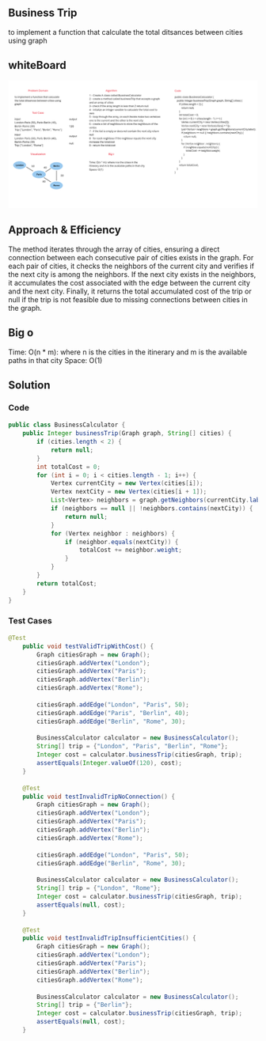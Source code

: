 ## Business Trip
to implement a function that calculate the total ditsances between cities using graph
## whiteBoard

![Graph](./busniessTrip.PNG)

## Approach & Efficiency
The method iterates through the array of cities, ensuring a direct connection between each consecutive pair of cities exists in the graph.
For each pair of cities, it checks the neighbors of the current city and verifies if the next city is among the neighbors.
If the next city exists in the neighbors, it accumulates the cost associated with the edge between the current city and the next city.
Finally, it returns the total accumulated cost of the trip or null if the trip is not feasible due to missing connections between cities in the graph.

## Big o

Time: O(n * m): where n is the cities in the itinerary and m is the available paths in that city
Space: O(1)

## Solution

### Code

```java
public class BusinessCalculator {
    public Integer businessTrip(Graph graph, String[] cities) {
        if (cities.length < 2) {
            return null;
        }
        int totalCost = 0;
        for (int i = 0; i < cities.length - 1; i++) {
            Vertex currentCity = new Vertex(cities[i]);
            Vertex nextCity = new Vertex(cities[i + 1]);
            List<Vertex> neighbors = graph.getNeighbors(currentCity.label);
            if (neighbors == null || !neighbors.contains(nextCity)) {
                return null;
            }
            for (Vertex neighbor : neighbors) {
                if (neighbor.equals(nextCity)) {
                    totalCost += neighbor.weight;
                }
            }
        }
        return totalCost;
    }
}
```

### Test Cases

```java
@Test
    public void testValidTripWithCost() {
        Graph citiesGraph = new Graph();
        citiesGraph.addVertex("London");
        citiesGraph.addVertex("Paris");
        citiesGraph.addVertex("Berlin");
        citiesGraph.addVertex("Rome");

        citiesGraph.addEdge("London", "Paris", 50);
        citiesGraph.addEdge("Paris", "Berlin", 40);
        citiesGraph.addEdge("Berlin", "Rome", 30);

        BusinessCalculator calculator = new BusinessCalculator();
        String[] trip = {"London", "Paris", "Berlin", "Rome"};
        Integer cost = calculator.businessTrip(citiesGraph, trip);
        assertEquals(Integer.valueOf(120), cost);
    }

    @Test
    public void testInvalidTripNoConnection() {
        Graph citiesGraph = new Graph();
        citiesGraph.addVertex("London");
        citiesGraph.addVertex("Paris");
        citiesGraph.addVertex("Berlin");
        citiesGraph.addVertex("Rome");

        citiesGraph.addEdge("London", "Paris", 50);
        citiesGraph.addEdge("Berlin", "Rome", 30);

        BusinessCalculator calculator = new BusinessCalculator();
        String[] trip = {"London", "Rome"};
        Integer cost = calculator.businessTrip(citiesGraph, trip);
        assertEquals(null, cost);
    }

    @Test
    public void testInvalidTripInsufficientCities() {
        Graph citiesGraph = new Graph();
        citiesGraph.addVertex("London");
        citiesGraph.addVertex("Paris");
        citiesGraph.addVertex("Berlin");
        citiesGraph.addVertex("Rome");

        BusinessCalculator calculator = new BusinessCalculator();
        String[] trip = {"Berlin"};
        Integer cost = calculator.businessTrip(citiesGraph, trip);
        assertEquals(null, cost);
    }
```